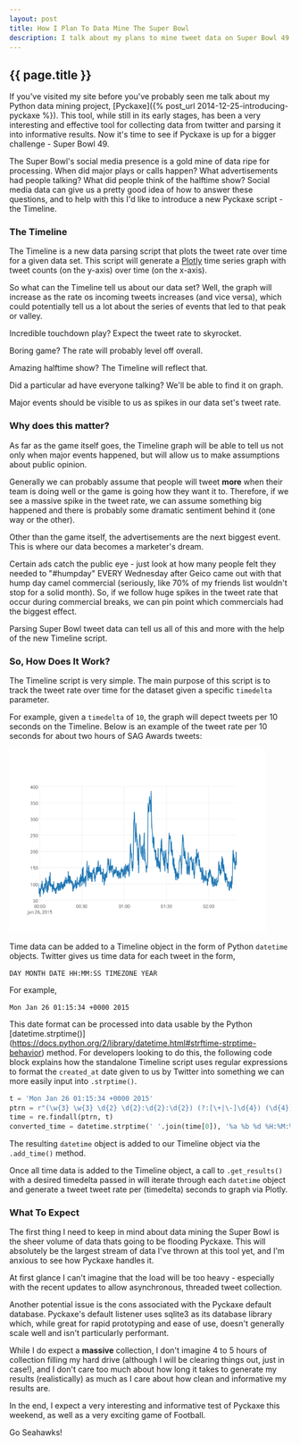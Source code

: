 ```yaml
---
layout: post
title: How I Plan To Data Mine The Super Bowl
description: I talk about my plans to mine tweet data on Super Bowl 49.
---
```


## {{ page.title }}

If you've visited my site before you've probably seen me talk about my Python
data mining project, [Pyckaxe]({% post_url 2014-12-25-introducing-pyckaxe %}).
This tool, while still in its early stages, has been a very interesting and
effective tool for collecting data from twitter and parsing it into informative
results. Now it's time to see if Pyckaxe is up for a bigger challenge - Super
Bowl 49.

The Super Bowl's social media presence is a gold mine of data ripe for
processing. When did major plays or calls happen? What advertisements had people
talking? What did people think of the halftime show? Social media data can give
us a pretty good idea of how to answer these questions, and to help with this
I'd like to introduce a new Pyckaxe script - the Timeline.

### The Timeline

The Timeline is a new data parsing script that plots the tweet rate over time
for a given data set. This script will generate a [Plotly](https://plot.ly) time
series graph with tweet counts (on the y-axis) over time (on the x-axis).

So what can the Timeline tell us about our data set? Well, the graph will
increase as the rate os incoming tweets increases (and vice versa), which could
potentially tell us a lot about the series of events that led to that peak or
valley.

Incredible touchdown play? Expect the tweet rate to skyrocket.

Boring game? The rate will probably level off overall.

Amazing halftime show? The Timeline will reflect that.

Did a particular ad have everyone talking? We'll be able to find it on graph.

Major events should be visible to us as spikes in our data set's tweet rate.

### Why does this matter?

As far as the game itself goes, the Timeline graph will be able to tell us not
only when major events happened, but will allow us to make assumptions about
public opinion.

Generally we can probably assume that people will tweet **more** when their
team is doing well or the game is going how they want it to. Therefore, if we
see a massive spike in the tweet rate, we can assume something big happened and
there is probably some dramatic sentiment behind it (one way or the other).

Other than the game itself, the advertisements are the next biggest event. This
is where our data becomes a marketer's dream.

Certain ads catch the public eye - just look at how many people felt they needed
to "#humpday" EVERY Wednesday after Geico came out with that hump day camel
commercial (seriously, like 70% of my friends list wouldn't stop for a solid
month). So, if we follow huge spikes in the tweet rate that occur during
commercial breaks, we can pin point which commercials had the biggest effect.

Parsing Super Bowl tweet data can tell us all of this and more with the help of
the new Timeline script.

### So, How Does It Work?

The Timeline script is very simple. The main purpose of this script is to track
the tweet rate over time for the dataset given a specific ```timedelta```
parameter.

For example, given a ```timedelta``` of ```10```, the graph will depect tweets
per 10 seconds on the Timeline. Below is an example of the tweet rate per 10
seconds for about two hours of SAG Awards tweets:

<a href="/img/posts/sag.png" title="Tweet Rate Timeline of SAG Awards">
  <img src="/img/posts/sag.png" width="460">
</a>

Time data can be added to a Timeline object in the form of Python ```datetime```
objects. Twitter gives us time data for each tweet in the form,

```
DAY MONTH DATE HH:MM:SS TIMEZONE YEAR
```

For example,

```
Mon Jan 26 01:15:34 +0000 2015
```

This date format can be processed into data usable by the Python
[datetime.strptime()]
(https://docs.python.org/2/library/datetime.html#strftime-strptime-behavior)
method. For developers looking to do this, the following code block explains how
the standalone Timeline script uses regular expressions to format the
```created_at``` date given to us by Twitter into something we can more easily
input into ```.strptime()```.

```python
t = 'Mon Jan 26 01:15:34 +0000 2015'
ptrn = r"(\w{3} \w{3} \d{2} \d{2}:\d{2}:\d{2}) (?:[\+|\-]\d{4}) (\d{4})"
time = re.findall(ptrn, t)
converted_time = datetime.strptime(' '.join(time[0]), '%a %b %d %H:%M:%S %Y')
```

The resulting ```datetime``` object is added to our Timeline object via the
```.add_time()``` method.

Once all time data is added to the Timeline object, a call to
```.get_results()``` with a desired timedelta passed in will iterate through
each ```datetime``` object and generate a tweet tweet rate per (timedelta)
seconds to graph via Plotly.

### What To Expect

The first thing I need to keep in mind about data mining the Super Bowl is the
sheer volume of data thats going to be flooding Pyckaxe. This will absolutely be
the largest stream of data I've thrown at this tool yet, and I'm anxious to see
how Pyckaxe handles it.

At first glance I can't imagine that the load will be too heavy - especially
with the recent updates to allow asynchronous, threaded tweet collection.

Another potential issue is the cons associated with the Pyckaxe default
database. Pyckaxe's default listener uses sqlite3 as its database library which,
while great for rapid prototyping and ease of use, doesn't generally scale well
and isn't particularly performant.

While I do expect a **massive** collection, I don't imagine 4 to 5 hours of
collection filling my hard drive (although I will be clearing things out, just
in case!), and I don't care too much about how long it takes to generate my
results (realistically) as much as I care about how clean and informative my
results are.

In the end, I expect a very interesting and informative test of Pyckaxe this
weekend, as well as a very exciting game of Football.

Go Seahawks!
